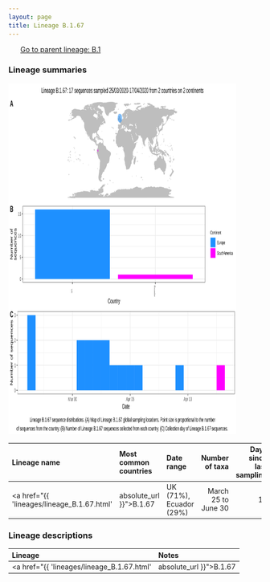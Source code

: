 ```yaml
---
layout: page
title: Lineage B.1.67
---
```




<p>
<ul class="actions small">
	 <a href="{{ 'lineages/lineage_B.1.html' | absolute_url }}" class="button special fit">Go to parent lineage: B.1</a>
</ul>
</p>
<h3> Lineage summaries</h3>

<img src="../assets/images/B.1.67.svg" alt="B.1.67 lineage summary figure" width="90%" height="700px" />


| Lineage name | Most common countries | Date range | Number of taxa |  Days since last sampling | Known Travel | Recall value |
|:-----|:-----|:-------|-------:|-------:|:---------|--------:|
| <a href="{{ 'lineages/lineage_B.1.67.html' | absolute_url }}">B.1.67</a> | UK (71%), Ecuador (29%) | March 25 to June 30 | 17 | 35 |  | 0.143 |

<h3>Lineage descriptions</h3>

| Lineage | Notes |
|:-----|:-----|
| <a href="{{ 'lineages/lineage_B.1.67.html' | absolute_url }}">B.1.67</a> | Wales lineage  |

